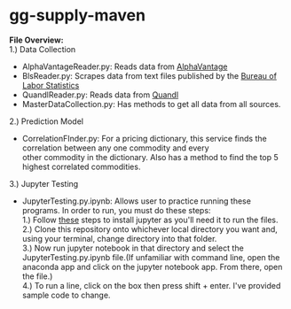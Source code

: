 # gg-supply-maven

**File Overview:**     
1.) Data Collection 
* AlphaVantageReader.py: Reads data from [AlphaVantage](https://www.alphavantage.co/)
* BlsReader.py: Scrapes data from text files published by the [Bureau of Labor Statistics](https://www.bls.gov/)
* QuandlReader.py: Reads data from [Quandl](https://www.quandl.com/)
* MasterDataCollection.py: Has methods to get all data from all sources.

2.) Prediction Model
* CorrelationFInder.py: For a pricing dictionary, this service finds the correlation between any one commodity and every   
other commodity in the dictionary. Also has a method to find the top 5 highest correlated commodities.

3.) Jupyter Testing
* JupyterTesting.py.ipynb: Allows user to practice running these programs. In order to run, you must do these steps:  
1.) Follow [these](https://jupyter.org/install) steps to install jupyter as you'll need it to run the files.  
2.) Clone this repository onto whichever local directory you want and, using your terminal, change directory into that folder.  
3.) Now run jupyter notebook in that directory and select the JupyterTesting.py.ipynb file.(If unfamiliar with command line, open the anaconda app and click on the jupyter notebook app. From there, open the file.)   
4.) To run a line, click on the box then press shift + enter. I've provided sample code to change.











